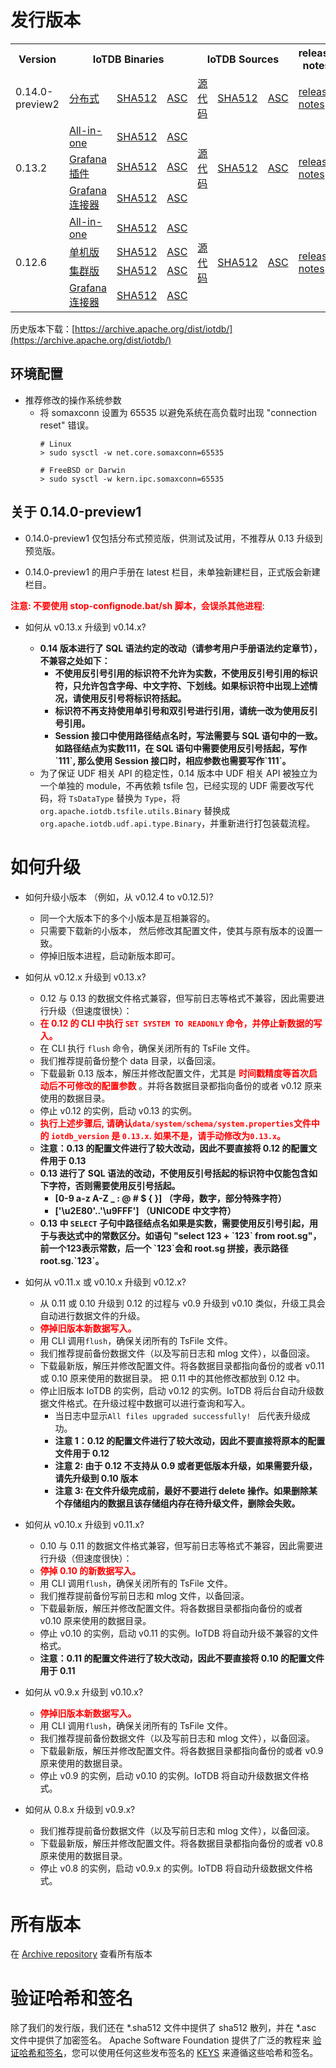 <!--

    Licensed to the Apache Software Foundation (ASF) under one
    or more contributor license agreements.  See the NOTICE file
    distributed with this work for additional information
    regarding copyright ownership.  The ASF licenses this file
    to you under the Apache License, Version 2.0 (the
    "License"); you may not use this file except in compliance
    with the License.  You may obtain a copy of the License at
    
        http://www.apache.org/licenses/LICENSE-2.0
    
    Unless required by applicable law or agreed to in writing,
    software distributed under the License is distributed on an
    "AS IS" BASIS, WITHOUT WARRANTIES OR CONDITIONS OF ANY
    KIND, either express or implied.  See the License for the
    specific language governing permissions and limitations
    under the License.

-->
# 发行版本

<table>
	  <tr>
      <th>Version</th>
	    <th colspan="3">IoTDB Binaries</th>
	    <th colspan="3">IoTDB Sources</th>
	    <th>release notes</th>  
	  </tr>
      <tr>
            <td rowspan="1">0.14.0-preview2</td>
            <td><a href="https://www.apache.org/dyn/closer.cgi/iotdb/0.14.0-preview2/apache-iotdb-0.14.0-preview2-all-bin.zip">分布式</a></td>
            <td><a href="https://downloads.apache.org/iotdb/0.14.0-preview2/apache-iotdb-0.14.0-preview2-all-bin.zip.sha512">SHA512</a></td>
            <td><a href="https://downloads.apache.org/iotdb/0.14.0-preview2/apache-iotdb-0.14.0-preview2-all-bin.zip.asc">ASC</a></td>
            <td rowspan="1"><a href="https://www.apache.org/dyn/closer.cgi/iotdb/0.14.0-preview2/apache-iotdb-0.14.0-preview2-source-release.zip">源代码</a></td>
            <td rowspan="1"><a href="https://downloads.apache.org/iotdb/0.14.0-preview2/apache-iotdb-0.14.0-preview2-source-release.zip.sha512">SHA512</a></td>
            <td rowspan="1"><a href="https://downloads.apache.org/iotdb/0.14.0-preview2/apache-iotdb-0.14.0-preview2-source-release.zip.asc">ASC</a></td>
            <td rowspan="1"><a href="https://raw.githubusercontent.com/apache/iotdb/master/RELEASE_NOTES.md">release notes</a></td>
      </tr>
      <tr>
            <td rowspan="3">0.13.2</td>
            <td><a href="https://www.apache.org/dyn/closer.cgi/iotdb/0.13.2/apache-iotdb-0.13.2-all-bin.zip">All-in-one</a></td>
            <td><a href="https://downloads.apache.org/iotdb/0.13.2/apache-iotdb-0.13.2-all-bin.zip.sha512">SHA512</a></td>
            <td><a href="https://downloads.apache.org/iotdb/0.13.2/apache-iotdb-0.13.2-all-bin.zip.asc">ASC</a></td>
            <td rowspan="3"><a href="https://www.apache.org/dyn/closer.cgi/iotdb/0.13.2/apache-iotdb-0.13.2-source-release.zip">源代码</a></td>
            <td rowspan="3"><a href="https://downloads.apache.org/iotdb/0.13.2/apache-iotdb-0.13.2-source-release.zip.sha512">SHA512</a></td>
            <td rowspan="3"><a href="https://downloads.apache.org/iotdb/0.13.2/apache-iotdb-0.13.2-source-release.zip.asc">ASC</a></td>
            <td rowspan="3"><a href="https://raw.githubusercontent.com/apache/iotdb/v0.13.2/RELEASE_NOTES.md">release notes</a></td>
      </tr>
      <tr>
            <td><a href="https://www.apache.org/dyn/closer.cgi/iotdb/0.13.2/apache-iotdb-0.13.2-grafana-plugin-bin.zip">Grafana 插件</a></td>
            <td><a href="https://downloads.apache.org/iotdb/0.13.2/apache-iotdb-0.13.2-grafana-plugin-bin.zip.sha512">SHA512</a></td>
            <td><a href="https://downloads.apache.org/iotdb/0.13.2/apache-iotdb-0.13.2-grafana-plugin-bin.zip.asc">ASC</a></td>
      </tr>
      <tr>
            <td><a href="https://www.apache.org/dyn/closer.cgi/iotdb/0.13.2/apache-iotdb-0.13.2-grafana-connector-bin.zip">Grafana 连接器</a></td>
            <td><a href="https://downloads.apache.org/iotdb/0.13.2/apache-iotdb-0.13.2-grafana-connector-bin.zip.sha512">SHA512</a></td>
            <td><a href="https://downloads.apache.org/iotdb/0.13.2/apache-iotdb-0.13.2-grafana-connector-bin.zip.asc">ASC</a></td>
      </tr>
      <tr>
            <td rowspan="4">0.12.6</td>
            <td><a href="https://www.apache.org/dyn/closer.cgi/iotdb/0.12.6/apache-iotdb-0.12.6-all-bin.zip">All-in-one</a></td>
            <td><a href="https://downloads.apache.org/iotdb/0.12.6/apache-iotdb-0.12.6-all-bin.zip.sha512">SHA512</a></td>
            <td><a href="https://downloads.apache.org/iotdb/0.12.6/apache-iotdb-0.12.6-all-bin.zip.asc">ASC</a></td>
            <td rowspan="4"><a href="https://www.apache.org/dyn/closer.cgi/iotdb/0.12.6/apache-iotdb-0.12.6-source-release.zip">源代码</a></td>
            <td rowspan="4"><a href="https://downloads.apache.org/iotdb/0.12.6/apache-iotdb-0.12.6-source-release.zip.sha512">SHA512</a></td>
            <td rowspan="4"><a href="https://downloads.apache.org/iotdb/0.12.6/apache-iotdb-0.12.6-source-release.zip.asc">ASC</a></td>
            <td rowspan="4"><a href="https://raw.githubusercontent.com/apache/iotdb/v0.12.6/RELEASE_NOTES.md">release notes</a></td>
      </tr>
      <tr>
            <td><a href="https://www.apache.org/dyn/closer.cgi/iotdb/0.12.6/apache-iotdb-0.12.6-server-bin.zip">单机版</a></td>
            <td><a href="https://downloads.apache.org/iotdb/0.12.6/apache-iotdb-0.12.6-server-bin.zip.sha512">SHA512</a></td>
            <td><a href="https://downloads.apache.org/iotdb/0.12.6/apache-iotdb-0.12.6-server-bin.zip.asc">ASC</a></td>
      </tr>
      <tr>
            <td><a href="https://www.apache.org/dyn/closer.cgi/iotdb/0.12.6/apache-iotdb-0.12.6-cluster-bin.zip">集群版</a></td>
            <td><a href="https://downloads.apache.org/iotdb/0.12.6/apache-iotdb-0.12.6-cluster-bin.zip.sha512">SHA512</a></td>
            <td><a href="https://downloads.apache.org/iotdb/0.12.6/apache-iotdb-0.12.6-cluster-bin.zip.asc">ASC</a></td>
      </tr>
      <tr>
            <td><a href="https://www.apache.org/dyn/closer.cgi/iotdb/0.12.6/apache-iotdb-0.12.6-grafana-bin.zip">Grafana 连接器</a></td>
            <td><a href="https://downloads.apache.org/iotdb/0.12.6/apache-iotdb-0.12.6-grafana-bin.zip.sha512">SHA512</a></td>
            <td><a href="https://downloads.apache.org/iotdb/0.12.6/apache-iotdb-0.12.6-grafana-bin.zip.asc">ASC</a></td>
      </tr>
</table>

历史版本下载：[https://archive.apache.org/dist/iotdb/](https://archive.apache.org/dist/iotdb/)

## 环境配置

- 推荐修改的操作系统参数
  * 将 somaxconn 设置为 65535 以避免系统在高负载时出现 "connection reset" 错误。
    ```
    # Linux
    > sudo sysctl -w net.core.somaxconn=65535
     
    # FreeBSD or Darwin
    > sudo sysctl -w kern.ipc.somaxconn=65535
    ```

## 关于 0.14.0-preview1

- 0.14.0-preview1 仅包括分布式预览版，供测试及试用，不推荐从 0.13 升级到预览版。
  
- 0.14.0-preview1 的用户手册在 latest 栏目，未单独新建栏目，正式版会新建栏目。

**<font color=red>注意: 不要使用 stop-confignode.bat/sh 脚本，会误杀其他进程</font>**:


- 如何从 v0.13.x 升级到 v0.14.x?
  
  - **0.14 版本进行了 SQL 语法约定的改动（请参考用户手册语法约定章节），不兼容之处如下：**
    - **不使用反引号引用的标识符不允许为实数，不使用反引号引用的标识符，只允许包含字母、中文字符、下划线。如果标识符中出现上述情况，请使用反引号将标识符括起。**
    - **标识符不再支持使用单引号和双引号进行引用，请统一改为使用反引号引用。**
    - **Session 接口中使用路径结点名时，写法需要与 SQL 语句中的一致。如路径结点为实数111，在 SQL 语句中需要使用反引号括起，写作\`111\`, 那么使用 Session 接口时，相应参数也需要写作\`111\`。**
  - 为了保证 UDF 相关 API 的稳定性，0.14 版本中 UDF 相关 API 被独立为一个单独的 module，不再依赖 tsfile 包，已经实现的 UDF 需要改写代码，将 `TsDataType` 替换为 `Type`，将 `org.apache.iotdb.tsfile.utils.Binary` 替换成 `org.apache.iotdb.udf.api.type.Binary`，并重新进行打包装载流程。

# 如何升级

- 如何升级小版本 （例如，从 v0.12.4 to v0.12.5)?
  * 同一个大版本下的多个小版本是互相兼容的。
  * 只需要下载新的小版本， 然后修改其配置文件，使其与原有版本的设置一致。
  * 停掉旧版本进程，启动新版本即可。

- 如何从 v0.12.x 升级到 v0.13.x?
  * 0.12 与 0.13 的数据文件格式兼容，但写前日志等格式不兼容，因此需要进行升级（但速度很快）：
  * **<font color=red>在 0.12 的 CLI 中执行 `SET SYSTEM TO READONLY` 命令，并停止新数据的写入。</font>**
  * 在 CLI 执行 `flush` 命令，确保关闭所有的 TsFile 文件。
  * 我们推荐提前备份整个 data 目录，以备回滚。
  * 下载最新 0.13 版本，解压并修改配置文件，尤其是 **<font color=red>时间戳精度等首次启动后不可修改的配置参数 </font>**。并将各数据目录都指向备份的或者 v0.12 原来使用的数据目录。
  * 停止 v0.12 的实例，启动 v0.13 的实例。
  * **<font color=red>执行上述步骤后, 请确认`data/system/schema/system.properties`文件中的 `iotdb_version` 是 `0.13.x`.
    如果不是，请手动修改为`0.13.x`。</font>**
  * __注意：0.13 的配置文件进行了较大改动，因此不要直接将 0.12 的配置文件用于 0.13__
  * **0.13 进行了 SQL 语法的改动，不使用反引号括起的标识符中仅能包含如下字符，否则需要使用反引号括起。**
    * **[0-9 a-z A-Z _ : @ # $ { }] （字母，数字，部分特殊字符）**
    * **['\u2E80'..'\u9FFF'] （UNICODE 中文字符）**
  * **0.13 中 `SELECT` 子句中路径结点名如果是实数，需要使用反引号引起，用于与表达式中的常数区分。如语句 "select 123 + \`123\` from root.sg"，前一个123表示常数，后一个 \`123\`会和 root.sg 拼接，表示路径 root.sg.\`123\`。**
  
- 如何从 v0.11.x 或 v0.10.x 升级到 v0.12.x? 
  * 从 0.11 或 0.10 升级到 0.12 的过程与 v0.9 升级到 v0.10 类似，升级工具会自动进行数据文件的升级。
  * **<font color=red>停掉旧版本新数据写入。</font>**
  * 用 CLI 调用`flush`，确保关闭所有的 TsFile 文件。
  * 我们推荐提前备份数据文件（以及写前日志和 mlog 文件），以备回滚。
  * 下载最新版，解压并修改配置文件。将各数据目录都指向备份的或者 v0.11 或 0.10 原来使用的数据目录。 把 0.11 中的其他修改都放到 0.12 中。
  * 停止旧版本 IoTDB 的实例，启动 v0.12 的实例。IoTDB 将后台自动升级数据文件格式。在升级过程中数据可以进行查询和写入。
    * 当日志中显示`All files upgraded successfully! ` 后代表升级成功。
    * __注意 1：0.12 的配置文件进行了较大改动，因此不要直接将原本的配置文件用于 0.12__
    * __注意 2: 由于 0.12 不支持从 0.9 或者更低版本升级，如果需要升级，请先升级到 0.10 版本__
    * __注意 3: 在文件升级完成前，最好不要进行 delete 操作。如果删除某个存储组内的数据且该存储组内存在待升级文件，删除会失败。__

- 如何从 v0.10.x 升级到 v0.11.x?
  * 0.10 与 0.11 的数据文件格式兼容，但写前日志等格式不兼容，因此需要进行升级（但速度很快）：
  * **<font color=red>停掉 0.10 的新数据写入。</font>**
  * 用 CLI 调用`flush`，确保关闭所有的 TsFile 文件。
  * 我们推荐提前备份写前日志和 mlog 文件，以备回滚。
  * 下载最新版，解压并修改配置文件。将各数据目录都指向备份的或者 v0.10 原来使用的数据目录。 
  * 停止 v0.10 的实例，启动 v0.11 的实例。IoTDB 将自动升级不兼容的文件格式。
  * __注意：0.11 的配置文件进行了较大改动，因此不要直接将 0.10 的配置文件用于 0.11__

- 如何从 v0.9.x 升级到 v0.10.x? 
  * **<font color=red>停掉旧版本新数据写入。</font>**
  * 用 CLI 调用`flush`，确保关闭所有的 TsFile 文件。
  * 我们推荐提前备份数据文件（以及写前日志和 mlog 文件），以备回滚。
  * 下载最新版，解压并修改配置文件。将各数据目录都指向备份的或者 v0.9 原来使用的数据目录。 
  * 停止 v0.9 的实例，启动 v0.10 的实例。IoTDB 将自动升级数据文件格式。

- 如何从 0.8.x 升级到 v0.9.x?
  * 我们推荐提前备份数据文件（以及写前日志和 mlog 文件），以备回滚。
  * 下载最新版，解压并修改配置文件。将各数据目录都指向备份的或者 v0.8 原来使用的数据目录。 
  * 停止 v0.8 的实例，启动 v0.9.x 的实例。IoTDB 将自动升级数据文件格式。


# 所有版本

在 [Archive repository](https://archive.apache.org/dist/iotdb/) 查看所有版本

# 验证哈希和签名

除了我们的发行版，我们还在 *.sha512 文件中提供了 sha512 散列，并在 *.asc 文件中提供了加密签名。  Apache Software Foundation 提供了广泛的教程来 [验证哈希和签名](http://www.apache.org/info/verification.html)，您可以使用任何这些发布签名的 [KEYS](https://downloads.apache.org/iotdb/KEYS) 来遵循这些哈希和签名。
